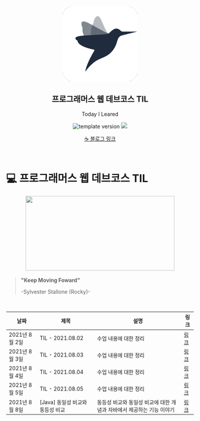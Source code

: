 <br/>
<p align="middle" >
  <img width="200px;" src="./src/images/prgms-logo.png"/>
</p>
<h2 align="middle">프로그래머스 웹 데브코스 TIL</h2>
<p align="middle">Today I Leared</p>
<p align="middle">
  <img src="https://img.shields.io/badge/version-1.0.0-blue?style=flat-square" alt="template version"/>
  <img src="https://img.shields.io/badge/language-md-md.svg?style=flat-square"/>
</p>

<p align="middle">
  <a href="https://white-board.tistory.com/">☕ 블로그 링크</a>  
</p>

<br/>

# 💻 프로그래머스 웹 데브코스 TIL
<p align="middle">
  <img src="https://user-images.githubusercontent.com/60502370/128619601-da3c6ee0-d903-439e-bd5e-8f4a4323731e.png" height="200px" width="400px">
</p>

> **"Keep Moving Foward"**
>
> -Sylvester Stallone (Rocky)-
<br/>

| 날짜 | 제목  | 설명              | 링크     |
| ---- | ----- | ----------------- | -------- |
|2021년 8월 2일 | TIL - 2021.08.02 | 수업 내용에 대한 정리 | [링크](https://white-board.tistory.com/160)|
|2021년 8월 3일 | TIL - 2021.08.03 | 수업 내용에 대한 정리 | [링크](https://white-board.tistory.com/161)|
|2021년 8월 4일 | TIL - 2021.08.04 | 수업 내용에 대한 정리 | [링크](https://white-board.tistory.com/162)|
|2021년 8월 5일 | TIL - 2021.08.05 | 수업 내용에 대한 정리 | [링크](https://white-board.tistory.com/163)|
|2021년 8월 8일 | [Java] 동일성 비교와 동등성 비교 | 동등성 비교와 동일성 비교에 대한 개념과 자바에서 제공하는 기능 이야기 | [링크](https://white-board.tistory.com/164)|
